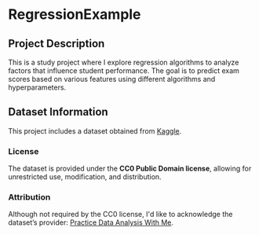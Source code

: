 # RegressionExample

## Project Description

This is a study project where I explore regression algorithms to analyze factors that influence student performance. The goal is to predict exam scores based on various features using different algorithms and hyperparameters.

## Dataset Information

This project includes a dataset obtained from [Kaggle](https://www.kaggle.com/datasets/lainguyn123/student-performance-factors).

### License

The dataset is provided under the **CC0 Public Domain license**, allowing for unrestricted use, modification, and distribution.

### Attribution

Although not required by the CC0 license, I'd like to acknowledge the dataset’s provider: [Practice Data Analysis With Me](https://www.kaggle.com/lainguyn123).
